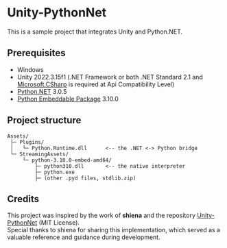 # Unity-PythonNet

This is a sample project that integrates Unity and Python.NET.

## Prerequisites

- Windows
- Unity 2022.3.15f1 (.NET Framework or both .NET Standard 2.1 and [Microsoft.CSharp](https://www.nuget.org/packages/microsoft.csharp/) is required at Api Compatibility Level)
- [Python.NET](https://www.nuget.org/packages/pythonnet) 3.0.5
- [Python Embeddable Package](https://www.python.org/downloads/windows/) 3.10.0

## Project structure

```plaintext
Assets/
 ├─ Plugins/
 │   └─ Python.Runtime.dll      <-- the .NET <-> Python bridge
 └─ StreamingAssets/
     └─ python-3.10.0-embed-amd64/
         ├─ python310.dll       <-- the native interpreter
         ├─ python.exe
         ├─ (other .pyd files, stdlib.zip)
```

## Credits

This project was inspired by the work of **shiena** and the repository [Unity-PythonNet](https://github.com/shiena/Unity-PythonNet) (MIT License).  
Special thanks to shiena for sharing this implementation, which served as a valuable reference and guidance during development.
